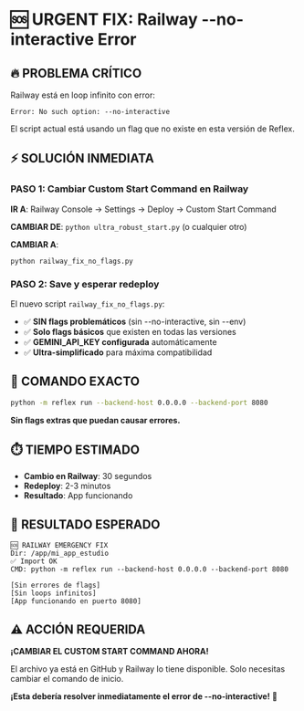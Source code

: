 # 🆘 URGENT FIX: Railway --no-interactive Error

## 🔥 PROBLEMA CRÍTICO

Railway está en loop infinito con error:
```
Error: No such option: --no-interactive
```

El script actual está usando un flag que no existe en esta versión de Reflex.

## ⚡ SOLUCIÓN INMEDIATA

### PASO 1: Cambiar Custom Start Command en Railway

**IR A**: Railway Console → Settings → Deploy → Custom Start Command

**CAMBIAR DE**: `python ultra_robust_start.py` (o cualquier otro)

**CAMBIAR A**: 
```
python railway_fix_no_flags.py
```

### PASO 2: Save y esperar redeploy

El nuevo script `railway_fix_no_flags.py`:
- ✅ **SIN flags problemáticos** (sin --no-interactive, sin --env)
- ✅ **Solo flags básicos** que existen en todas las versiones
- ✅ **GEMINI_API_KEY configurada** automáticamente
- ✅ **Ultra-simplificado** para máxima compatibilidad

## 🎯 COMANDO EXACTO

```bash
python -m reflex run --backend-host 0.0.0.0 --backend-port 8080
```

**Sin flags extras que puedan causar errores.**

## ⏱️ TIEMPO ESTIMADO

- **Cambio en Railway**: 30 segundos
- **Redeploy**: 2-3 minutos
- **Resultado**: App funcionando

## 🚀 RESULTADO ESPERADO

```
🆘 RAILWAY EMERGENCY FIX
Dir: /app/mi_app_estudio
✅ Import OK
CMD: python -m reflex run --backend-host 0.0.0.0 --backend-port 8080

[Sin errores de flags]
[Sin loops infinitos]
[App funcionando en puerto 8080]
```

## ⚠️ ACCIÓN REQUERIDA

**¡CAMBIAR EL CUSTOM START COMMAND AHORA!**

El archivo ya está en GitHub y Railway lo tiene disponible. Solo necesitas cambiar el comando de inicio.

**¡Esta debería resolver inmediatamente el error de --no-interactive!** 🎉
